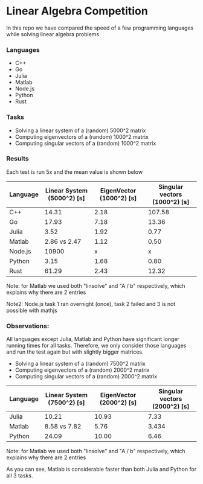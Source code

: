 # Linear Algebra Competition

In this repo we have compared the speed of a few programming languages while solving linear algebra problems

### Languages
- C++
- Go
- Julia
- Matlab
- Node.js
- Python
- Rust

### Tasks
- Solving a linear system of a (random) 5000^2 matrix
- Computing eigenvectors of a (random) 1000^2 matrix
- Computing singular vectors of a (random) 1000^2 matrix

### Results

Each test is run 5x and the mean value is shown below

| Language | Linear System (5000^2) [s] | EigenVector (1000^2) [s] | Singular vectors (1000^2) [s] |
| --- | --- | --- | --- |
| C++ | 14.31 | 2.18 | 107.58 |
| Go | 17.93 | 7.18 | 13.36 |
| Julia | 3.52 | 1.92 | 0.77 |
| Matlab | 2.86 vs 2.47 | 1.12 | 0.50 |
| Node.js | 10900 | x | x |
| Python | 3.15 | 1.68 | 0.80 |
| Rust | 61.29 | 2.43 | 12.32 |

Note: for Matlab we used both "linsolve" and "A / b" respectively, which explains why there are 2 entries

Note2: Node.js task 1 ran overnight (once), task 2 failed and 3 is not possible with mathjs

### Observations:
All languages except Julia, Matlab and Python have significant longer running times for all tasks. Therefore, we only consider those languages and run the test again but with slightly bigger matrices.

- Solving a linear system of a (random) 7500^2 matrix
- Computing eigenvectors of a (random) 2000^2 matrix
- Computing singular vectors of a (random) 2000^2 matrix

| Language | Linear System (7500^2) [s] | EigenVector (2000^2) [s] | Singular vectors (2000^2) [s] |
| --- | --- | --- | --- |
| Julia | 10.21 | 10.93 | 7.33 |
| Matlab | 8.58 vs 7.82 | 5.76 | 3.434 |
| Python | 24.09 | 10.00 | 6.46 |

Note: for Matlab we used both "linsolve" and "A / b" respectively, which explains why there are 2 entries

As you can see, Matlab is considerable faster than both Julia and Python for all 3 tasks.